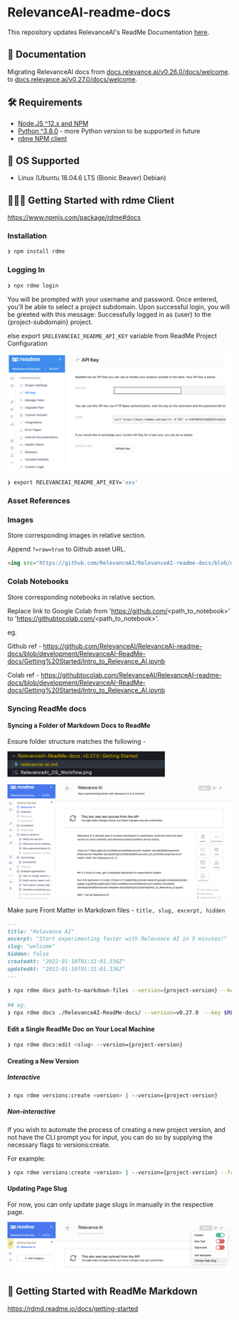 # RelevanceAI-readme-docs

This repository updates RelevanceAI's ReadMe Documentation [here](https://relevance-ai-documentation.readme.io/docs/).

## 🧠 Documentation

Migrating RelevanceAI docs from [docs.relevance.ai/v0.26.0/docs/welcome](https://docs.relevance.ai/v0.26.0/docs/welcome).
 to [docs.relevance.ai/v0.27.0/docs/welcome](https://docs.relevance.ai/v0.27.0/docs/welcome).


## 🛠️  Requirements

- [Node.JS ^12.x and NPM](https://docs.npmjs.com/downloading-and-installing-node-js-and-npm)
- [Python ^3.8.0](https://www.python.org/downloads/release/python-380/) - more Python version to be supported in future
- [rdme NPM client](https://www.npmjs.com/package/rdme#docs)

## 🧰 OS Supported

- Linux (Ubuntu 18.04.6 LTS (Bionic Beaver) Debian)


## 👩🏻‍💻 Getting Started with rdme Client

https://www.npmjs.com/package/rdme#docs


### Installation

```zsh
❯ npm install rdme
```

### Logging In

```zsh
❯ npx rdme login 
```

You will be prompted with your username and password. Once entered, you'll be able to select a project subdomain. Upon successful login, you will be greeted with this message: Successfully logged in as {user} to the {project-subdomain} project.

else export `$RELEVANCEAI_README_API_KEY` variable from ReadMe Project Configuration


![](./imgs/readme_api_key.png)


```zsh
❯ export RELEVANCEAI_README_API_KEY='xxx'
```


### Asset References

### Images

Store corresponding images in relative section. 

Append `?=raw=true` to Github asset URL.

```html
<img src="https://github.com/RelevanceAI/RelevanceAI-readme-docs/blob/development/RelevanceAI-ReadMe-docs/Getting%20Started/RelevanceAI_DS_Workflow.png?raw=true" width="650" alt="Relevance AI DS Workflow" />

```


### Colab Notebooks

Store corresponding notebooks in relative section.

Replace link to Google Colab from 'https://github.com/<path_to_notebook>' to 'https://githubtocolab.com/<path_to_notebook>'.

eg. 

Github ref - https://github.com/RelevanceAI/RelevanceAI-readme-docs/blob/development/RelevanceAI-ReadMe-docs/Getting%20Started/Intro_to_Relevance_AI.ipynb

Colab ref - https://githubtocolab.com/RelevanceAI/RelevanceAI-readme-docs/blob/development/RelevanceAI-ReadMe-docs/Getting%20Started/Intro_to_Relevance_AI.ipynb

### Syncing ReadMe docs
#### Syncing a Folder of Markdown Docs to ReadMe

Ensure folder structure matches the following - 

![](./imgs/example_readme_folder_structure.png)

![](./imgs/example_readme_docsync.png)



Make sure Front Matter in Markdown files - `title, slug, excerpt, hidden`

```markdown
---
title: "Relevance AI"
excerpt: "Start experimenting faster with Relevance AI in 5 minutes!"
slug: "welcome"
hidden: false
createdAt: "2022-01-10T01:31:01.336Z"
updatedAt: "2022-01-10T01:31:01.336Z"
---

```

```zsh
❯ npx rdme docs path-to-markdown-files --version={project-version} --key $RELEVANCEAI_README_API_KEY 

## eg.
❯ npx rdme docs ./RelevanceAI-ReadMe-docs/ --version=v0.27.0  --key $RELEVANCEAI_README_API_KEY
```

#### Edit a Single ReadMe Doc on Your Local Machine

```zsh
❯ npx rdme docs:edit <slug> --version={project-version}
```


#### Creating a New Version
##### Interactive

```zsh
❯ npx rdme versions:create <version> | --version={project-version}
```
##### Non-interactive

If you wish to automate the process of creating a new project version, and not have the CLI prompt you for input, you can do so by supplying the necessary flags to versions:create.

For example:

```zsh
❯ npx rdme versions:create <version> | --version={project-version} --fork={version-fork} --main={boolean} --beta={boolean} --isPublic={boolean}
```


#### Updating Page Slug

For now, you can only update page slugs in manually in the respective page.

![](./imgs/page_slug_update.png)


## 📘 Getting Started with ReadMe Markdown

https://rdmd.readme.io/docs/getting-started



